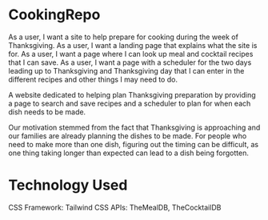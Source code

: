 # CookingRepo

As a user, I want a site to help prepare for cooking during the week of Thanksgiving.
As a user, I want a landing page that explains what the site is for.
As a user, I want a page where I can look up meal and cocktail recipes that I can save.
As a user, I want a page with a scheduler for the two days leading up to Thanksgiving and Thanksgiving day that I can enter in the different recipes and other things I may need to do.


A website dedicated to helping plan Thanksgiving preparation by providing a page to search and save recipes and a scheduler to plan for when each dish needs to be made.

Our motivation stemmed from the fact that Thanksgiving is approaching and our families are already planning the dishes to be made. For people who need to make more than one dish, figuring out the timing can be difficult, as one thing taking longer than expected can lead to a dish being forgotten.

# Technology Used
CSS Framework: Tailwind CSS
APIs: TheMealDB, TheCocktailDB